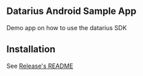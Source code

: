 ## Datarius Android Sample App

Demo app on how to use the datarius SDK

## Installation

See [Release's README](https://github.com/flescorp/datarius-android-sdk-releases#readme)

